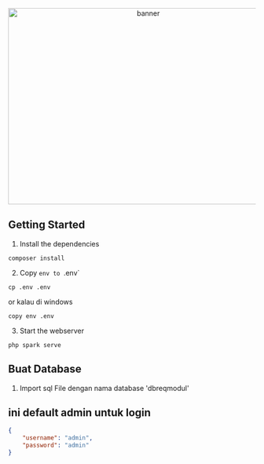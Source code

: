 <div style="text-align: center;">
  <img src="https://i.pinimg.com/736x/72/75/3a/72753aff901c724607d0553625eca867.jpg" alt="banner" style="width: 110%; height:400px">
</div>

## Getting Started

1. Install the dependencies

```shell
composer install
```

2. Copy `env to `.env`

```shell
cp .env .env
```

or kalau di windows

```shell
copy env .env
```

3. Start the webserver

```shell
php spark serve
```

## Buat Database

1. Import sql File dengan nama database 'dbreqmodul'


## ini default admin untuk login

```json
{
    "username": "admin",
    "password": "admin"
}
```

